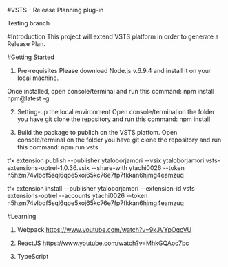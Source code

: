 #VSTS - Release Planning plug-in

Testing branch

#Introduction
This project will extend VSTS platform in order to generate a Release Plan.

#Getting Started
1.	Pre-requisites
Please download Node.js v.6.9.4 and install it on your local machine.

Once installed, open console/terminal and run this command:
npm install npm@latest -g

2.	Setting-up the local environment
Open console/terminal on the folder you have git clone the repository and run this command: 
npm install

3.	Build the package to publich on the VSTS platfom.
Open console/terminal on the folder you have git clone the repository and run this command: 
npm run vsts

tfx extension publish --publisher ytaloborjamori --vsix ytaloborjamori.vsts-extensions-optrel-1.0.36.vsix --share-with ytachi0026 --token n5hzm74vlbdf5sql6qoe5xoj65kc76e7fp7fkkan6hjmg4eamzuq

tfx extension install --publisher ytaloborjamori --extension-id vsts-extensions-optrel --accounts ytachi0026 --token n5hzm74vlbdf5sql6qoe5xoj65kc76e7fp7fkkan6hjmg4eamzuq



#Learning
1. Webpack
https://www.youtube.com/watch?v=9kJVYpOqcVU

2. ReactJS
https://www.youtube.com/watch?v=MhkGQAoc7bc

3. TypeScript
